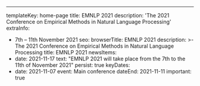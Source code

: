 ---
templateKey: home-page
title: EMNLP 2021
description: '<span class="avoid-breaks">The 2021 Conference</span> <span class="avoid-breaks">on Empirical Methods</span> <span class="avoid-breaks">in Natural Language Processing</span>'
extraInfo: 
  - 7th – 11th November 2021
seo:
  browserTitle: EMNLP 2021
  description: >-
    The 2021 Conference on Empirical Methods in Natural Language Processing
  title: EMNLP 2021
newsItems:
  - date: 2021-11-17
    text: "EMNLP 2021 will take place from the 7th to the 11th of November 2021"
    persist: true
keyDates:
  - date: 2021-11-07
    event: Main conference
    dateEnd: 2021-11-11
    important: true
